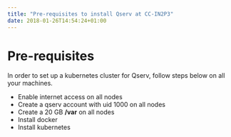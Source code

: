 ```yaml
---
title: "Pre-requisites to install Qserv at CC-IN2P3"
date: 2018-01-26T14:54:24+01:00
---
```


# Pre-requisites

In order to set up a kubernetes cluster for Qserv, follow steps below on all your machines.

* Enable internet access on all nodes
* Create a qserv account with uid 1000 on all nodes
* Create a 20 GB **/var** on all nodes
* Install docker
* Install kubernetes 
